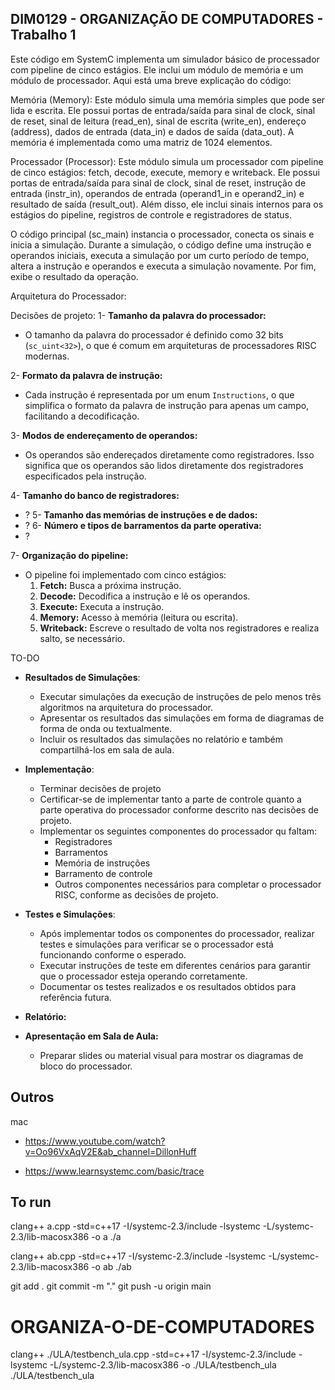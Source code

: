 ## DIM0129 - ORGANIZAÇÃO DE COMPUTADORES - Trabalho 1

Este código em SystemC implementa um simulador básico de processador com pipeline de cinco estágios. Ele inclui um módulo de memória e um módulo de processador. Aqui está uma breve explicação do código:

Memória (Memory): Este módulo simula uma memória simples que pode ser lida e escrita. Ele possui portas de entrada/saída para sinal de clock, sinal de reset, sinal de leitura (read_en), sinal de escrita (write_en), endereço (address), dados de entrada (data_in) e dados de saída (data_out). A memória é implementada como uma matriz de 1024 elementos.

Processador (Processor): Este módulo simula um processador com pipeline de cinco estágios: fetch, decode, execute, memory e writeback. Ele possui portas de entrada/saída para sinal de clock, sinal de reset, instrução de entrada (instr_in), operandos de entrada (operand1_in e operand2_in) e resultado de saída (result_out). Além disso, ele inclui sinais internos para os estágios do pipeline, registros de controle e registradores de status.

O código principal (sc_main) instancia o processador, conecta os sinais e inicia a simulação. Durante a simulação, o código define uma instrução e operandos iniciais, executa a simulação por um curto período de tempo, altera a instrução e operandos e executa a simulação novamente. Por fim, exibe o resultado da operação.

Arquitetura do Processador:

Decisões de projeto:
1- **Tamanho da palavra do processador:**

- O tamanho da palavra do processador é definido como 32 bits (`sc_uint<32>`), o que é comum em arquiteturas de processadores RISC modernas.

2- **Formato da palavra de instrução:**

- Cada instrução é representada por um enum `Instructions`, o que simplifica o formato da palavra de instrução para apenas um campo, facilitando a decodificação.

3- **Modos de endereçamento de operandos:**

- Os operandos são endereçados diretamente como registradores. Isso significa que os operandos são lidos diretamente dos registradores especificados pela instrução.

4- **Tamanho do banco de registradores:**

- ?
  5- **Tamanho das memórias de instruções e de dados:**
- ?
  6- **Número e tipos de barramentos da parte operativa:**
- ?

7- **Organização do pipeline:**

- O pipeline foi implementado com cinco estágios:
  1.  **Fetch:** Busca a próxima instrução.
  2.  **Decode:** Decodifica a instrução e lê os operandos.
  3.  **Execute:** Executa a instrução.
  4.  **Memory:** Acesso à memória (leitura ou escrita).
  5.  **Writeback:** Escreve o resultado de volta nos registradores e realiza salto, se necessário.

TO-DO

- **Resultados de Simulações**:

  - Executar simulações da execução de instruções de pelo menos três algoritmos na arquitetura do processador.
  - Apresentar os resultados das simulações em forma de diagramas de forma de onda ou textualmente.
  - Incluir os resultados das simulações no relatório e também compartilhá-los em sala de aula.

- **Implementação**:

  - Terminar decisões de projeto
  - Certificar-se de implementar tanto a parte de controle quanto a parte operativa do processador conforme descrito nas decisões de projeto.
  - Implementar os seguintes componentes do processador qu faltam:
    - Registradores
    - Barramentos
    - Memória de instruções
    - Barramento de controle
    - Outros componentes necessários para completar o processador RISC, conforme as decisões de projeto.

- **Testes e Simulações**:

  - Após implementar todos os componentes do processador, realizar testes e simulações para verificar se o processador está funcionando conforme o esperado.
  - Executar instruções de teste em diferentes cenários para garantir que o processador esteja operando corretamente.
  - Documentar os testes realizados e os resultados obtidos para referência futura.

- **Relatório:**

- **Apresentação em Sala de Aula:**
  - Preparar slides ou material visual para mostrar os diagramas de bloco do processador.

## Outros

mac

- https://www.youtube.com/watch?v=Oo96VxAqV2E&ab_channel=DillonHuff

- https://www.learnsystemc.com/basic/trace

## To run

clang++ a.cpp -std=c++17 -I/systemc-2.3/include -lsystemc -L/systemc-2.3/lib-macosx386 -o a
./a

clang++ ab.cpp -std=c++17 -I/systemc-2.3/include -lsystemc -L/systemc-2.3/lib-macosx386 -o ab
./ab

git add .
git commit -m "."
git push -u origin main

# ORGANIZA-O-DE-COMPUTADORES
clang++ ./ULA/testbench_ula.cpp -std=c++17 -I/systemc-2.3/include -lsystemc -L/systemc-2.3/lib-macosx386 -o ./ULA/testbench_ula
./ULA/testbench_ula